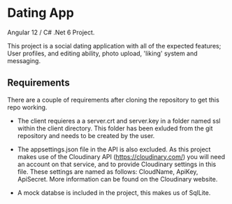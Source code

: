 # Dating App

Angular 12 / C# .Net 6 Project.

This project is a social dating application with all of the expected features; User profiles, and editing ability, photo upload, 'liking' system and messaging.

## Requirements

There are a couple of requirements after cloning the repository to get this repo working.

- The client requieres a a server.crt and server.key in a folder named ssl within the client directory. This folder has been exluded from
the git repository and needs to be created by the user.

- The appsettings.json file in the API is also excluded. As this project makes use of the Cloudinary API (https://cloudinary.com/) you will need an account
on that service, and to provide Cloudinary settings in this file. These settings are named as follows: CloudName, ApiKey, ApiSecret. More information can be found
on the Cloudinary website.

- A mock databse is included in the project, this makes us of SqlLite.
